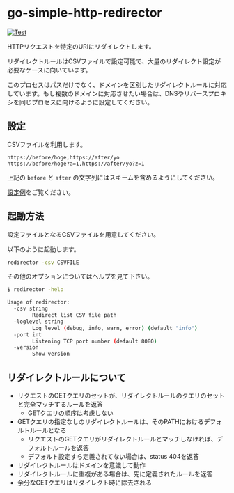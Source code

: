 # go-simple-http-redirector

[![Test](https://github.com/livesense-inc/go-simple-http-redirector/actions/workflows/test.yml/badge.svg)](https://github.com/livesense-inc/go-simple-http-redirector/actions/workflows/test.yml)

HTTPリクエストを特定のURIにリダイレクトします。

リダイレクトルールはCSVファイルで設定可能で、大量のリダイレクト設定が必要なケースに向いています。

このプロセスはパスだけでなく、ドメインを区別したリダイレクトルールに対応しています。もし複数のドメインに対応させたい場合は、DNSやリバースプロキシを同じプロセスに向けるように設定してください。

## 設定

CSVファイルを利用します。

```csv
https://before/hoge,https://after/yo
https://before/hoge?a=1,https://after/yo?z=1
```

上記の `before` と `after` の文字列にはスキームを含めるようにしてください。

[設定例](./configs/examples.csv)をご覧ください。

## 起動方法

設定ファイルとなるCSVファイルを用意してください。

以下のように起動します。

```bash
redirector -csv CSVFILE
```

その他のオプションについてはヘルプを見て下さい。

```bash
$ redirector -help

Usage of redirector:
  -csv string
    	Redirect list CSV file path
  -loglevel string
    	Log level (debug, info, warn, error) (default "info")
  -port int
    	Listening TCP port number (default 8080)
  -version
    	Show version
```

## リダイレクトルールについて

- リクエストのGETクエリのセットが、リダイレクトルールのクエリのセットと完全マッチするルールを返答
  - GETクエリの順序は考慮しない
- GETクエリの指定なしのリダイレクトルールは、そのPATHにおけるデフォルトルールとなる
  - リクエストのGETクエリがリダイレクトルールとマッチしなければ、デフォルトルールを返答
  - デフォルト設定すら定義されてない場合は、status 404を返答
- リダイレクトルールはドメインを意識して動作
- リダイレクトルールに重複がある場合は、先に定義されたルールを返答
- 余分なGETクエリはリダイレクト時に除去される
